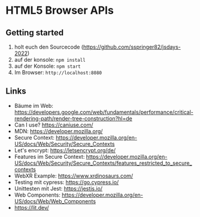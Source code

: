 # HTML5 Browser APIs

## Getting started

1. holt euch den Sourcecode (https://github.com/sspringer82/jsdays-2022)
2. auf der konsole: `npm install`
3. auf der Konsole: `npm start`
4. Im Browser: `http://localhost:8080`

## Links

- Bäume im Web: https://developers.google.com/web/fundamentals/performance/critical-rendering-path/render-tree-construction?hl=de
- Can I use? https://caniuse.com/
- MDN: https://developer.mozilla.org/
- Secure Context: https://developer.mozilla.org/en-US/docs/Web/Security/Secure_Contexts
- Let's encrypt: https://letsencrypt.org/de/
- Features im Secure Context: https://developer.mozilla.org/en-US/docs/Web/Security/Secure_Contexts/features_restricted_to_secure_contexts
- WebXR Example: https://www.xrdinosaurs.com/
- Testing mit cypress: https://go.cypress.io/
- Unittesten mit Jest: https://jestjs.io/
- Web Components: https://developer.mozilla.org/en-US/docs/Web/Web_Components
- https://lit.dev/